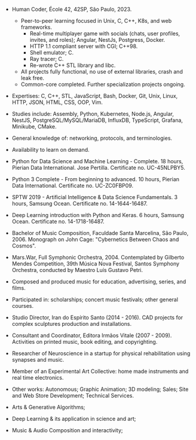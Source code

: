 * Human Coder, École 42, 42SP, São Paulo, 2023.
	* Peer-to-peer learning focused in Unix, C, C++, K8s, and web frameworks.
		* Real-time multiplayer game with socials (chats, user profiles, invites, and roles); Angular, NestJs, Postgress, Docker.
		* HTTP 1.1 compliant server with CGI; C++98.
		* Shell emulator; C.
		* Ray tracer; C.
		* Re-wrote C++ STL library and libc.
	* All projects fully functional, no use of external libraries, crash and leak free.
	* Common-core completed. Further specialization projects ongoing.

* Expertises: C, C++, STL, JavaScript, Bash, Docker, Git, Unix, Linux, HTTP, JSON, HTML, CSS, OOP, Vim.
* Studies include: Assembly, Python, Kubernetes, Node.js, Angular, NestJS, PostgreSQL/MySQL/MariaDB, InfluxDB, TypeScript, Grafana, Minikube, CMake.
* General knowledge of: networking, protocols, and terminologies.
* Availability to learn on demand.

* Python for Data Science and Machine Learning - Complete. 18 hours, Pierian Data International. Jose Pertilla. Certificate no. UC-45NLPBY5.
* Python 3 Complete - From beginning to advanced. 10 hours, Pierian Data International. Certificate no. UC-ZC0FBP09.
* SPTW 2019 - Artificial Intelligence & Data Science Fundamentals. 3 hours, Samsung Ocean. Certificate no. 14-1644-16487.
* Deep Learning introduction with Python and Keras. 6 hours, Samsung Ocean. Certificate no. 14-1718-16487.

* Bachelor of Music Composition, Faculdade Santa Marcelina, São Paulo, 2006. Monograph on John Cage: "Cybernetics Between Chaos and Cosmos".
* Mars.War, Full Symphonic Orchestra, 2004. Contemplated by Gilberto Mendes Competition, 39th Música Nova Festival, Santos Symphony Orchestra, conducted by Maestro Luís Gustavo Petri. 
* Composed and produced music for education, advertising, series, and films.
* Participated in: scholarships; concert music festivals; other general courses.

* Studio Director, Iran do Espírito Santo (2014 - 2016). CAD projects for complex sculptures production and installations.
* Consultant and Coordinator, Editora Irmãos Vitale (2007 - 2009). Activities on printed music, book editing, and copyrighting.

* Researcher of Neuroscience in a startup for physical rehabilitation using synapses and music.
* Member of an Experimental Art Collective: home made instruments and real time electronics.
* Other works: Autonomous; Graphic Animation; 3D modeling; Sales; Site and Web Store Development; Technical Services.

* Arts & Generative Algorithms;
* Deep Learning & its application in science and art;
* Music & Audio Composition and interactivity;
